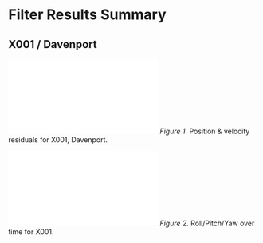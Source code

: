 # Filter Results Summary

## X001 / Davenport
![](../results/residuals_X001_Davenport.pdf)
*Figure 1.* Position & velocity residuals for X001, Davenport.

![](../results/attitude_angles_X001_Davenport.pdf)
*Figure 2.* Roll/Pitch/Yaw over time for X001.
